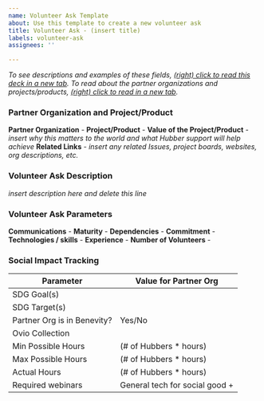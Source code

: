 ```yaml
---
name: Volunteer Ask Template
about: Use this template to create a new volunteer ask
title: Volunteer Ask - (insert title)
labels: volunteer-ask
assignees: ''

---
```


_To see descriptions and examples of these fields, [(right) click to read this deck in a new tab](https://docs.google.com/presentation/d/1fVOChiPK4xJKT5s9W2M_MXqz0VcLwh3jx31c1HBqgPM/edit?usp=sharing). To read about the partner organizations and projects/products, [(right) click to read in a new tab](https://github.com/github/SI-skills-based-volunteering/tree/main/Partner%20Organizations)._

### Partner Organization and Project/Product
**Partner Organization** -
**Project/Product** - 
**Value of the Project/Product** - _insert why this matters to the world and what Hubber support will help achieve_
**Related Links** - _insert any related Issues, project boards, websites, org descriptions, etc._

### Volunteer Ask Description
_insert description here and delete this line_

### Volunteer Ask Parameters
**Communications** - 
**Maturity** - 
**Dependencies** - 
**Commitment** -
**Technologies / skills** - 
**Experience** - 
**Number of Volunteers** -

### Social Impact Tracking
Parameter | Value for Partner Org
--------- | ---------------------
SDG Goal(s) |
SDG Target(s) |
Partner Org is in Benevity? | Yes/No
Ovio Collection | 
Min Possible Hours | (# of Hubbers * hours)
Max Possible Hours | (# of Hubbers * hours)
Actual Hours | (# of Hubbers * hours)
Required webinars | General tech for social good +
